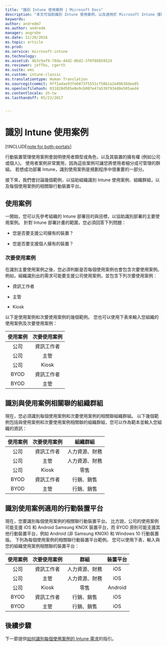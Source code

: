 ```yaml
---
title: "識別 Intune 使用案例 | Microsoft Docs"
description: "本文可協助識別 Intune 使用案例，以及適用於 Microsoft Intune 僅限雲端實作的次要使用案例。"
keywords: 
author: andredm7
ms.author: andredm
manager: angrobe
ms.date: 12/20/2016
ms.topic: article
ms.prod: 
ms.service: microsoft-intune
ms.technology: 
ms.assetid: 4b3c9af9-78da-44d2-8bd2-3f0f8885952d
ms.reviewer: jeffbu, cgerth
ms.suite: ems
ms.custom: intune-classic
ms.translationtype: Human Translation
ms.sourcegitcommit: 9ff1adae93fe6873f5551cf58b1a2e89638dee85
ms.openlocfilehash: 031820d505e0e9cb007e47a5397934d0e505aed4
ms.contentlocale: zh-tw
ms.lasthandoff: 05/23/2017


---
```


# <a name="identify-intune-use-case-scenarios"></a>識別 Intune 使用案例

[!INCLUDE[note for both-portals](../includes/note-for-both-portals.md)]

行動裝置管理使用案例會說明使用者類型或角色，以及其裝置的擁有權 (例如公司或個人)。 使用者案例非常實用，因為這些案例可讓您將使用者細分成可管理的群組。 若想成功部署 Intune，識別使用案例是規劃程序中很重要的一部分。

接下來，我們會討論幾個範例，以協助組織識別 Intune 使用案例、組織群組，以及每個使用案例的相關聯行動裝置平台。

## <a name="use-case-scenarios"></a>使用案例

一開始，您可以先參考組織的 Intune 部署目的與目標，以協助識別部署的主要使用案例。 針對 Intune 部署計畫的範圍，您必須回答下列問題：

-   您是否要支援公司擁有的裝置？

-   您是否要支援個人擁有的裝置？

### <a name="sub-use-case-scenarios"></a>次要使用案例

在識別主要使用案例之後，您必須判斷是否每個使用案例也會包含次要使用案例。 例如，組織識別出的需求可能要支援公司使用案例，並包含下列次要使用案例：

-   資訊工作者

-   主管

-   Kiosk

以下是使用案例和次要使用案例的幾個範例。 您也可以使用下表來輸入您組織的使用案例及次要使用案例：

| **使用案例** | **次要使用案例** |
|:---:|:---:|
| 公司 | 資訊工作者 |              
| 公司 | 主管 |           
| 公司 | Kiosk |
| BYOD | 資訊工作者 |           
| BYOD | 主管 |

## <a name="identify-organizational-groups-associated-with-use-case-scenarios"></a>識別與使用案例相關聯的組織群組

現在，您必須識別每個使用案例和次要使用案例的相關聯組織群組。 以下幾個範例包括與使用案例和次要使用案例相關聯的組織群組，您可以作為範本並輸入您組織的資訊：

| **使用案例** | **次要使用案例** | **組織群組** |
|:---:|:---:|:---:|
| 公司 | 資訊工作者 | 人力資源、財務 |               
| 公司 | 主管 | 人力資源、財務 |            
| 公司 | Kiosk | 零售 |
| BYOD | 資訊工作者 | 行銷、銷售 |            
| BYOD | 主管 | 行銷、銷售 |

## <a name="identify-mobile-device-platforms-for-use-case-scenarios"></a>識別使用案例適用的行動裝置平台

現在，您要識別每個使用案例的相關聯行動裝置平台。 比方說，公司的使用案例可能支援 iOS 和 Android Samsung KNOX 裝置平台，而 BYOD 原則可能支援其他行動裝置平台，例如 Android (非 Samsung KNOX) 和 Windows 10 行動裝置版。 下列為每個使用案例的相關聯行動裝置平台範例。 您可以使用下表，輸入與您的組織使用案例相關聯的裝置平台：

| **使用案例** | **次要使用案例** | **群組** | **裝置平台** |   
|:---:|:---:|:---:|:---:|
| 公司 | 資訊工作者 | 人力資源、財務 | iOS |                                                           
| 公司 | 主管 | 人力資源、財務 | iOS |                                                           
| 公司 | Kiosk | 零售 | Android |
| BYOD | 資訊工作者 | 行銷、銷售 | iOS |                                                           
| BYOD | 主管 | 行銷、銷售 | iOS |

## <a name="next-steps"></a>後續步驟

下一節提供[如何識別每個使用案例的 Intune 需求](section-3-determine-use-case-requirements.md)的指引。

